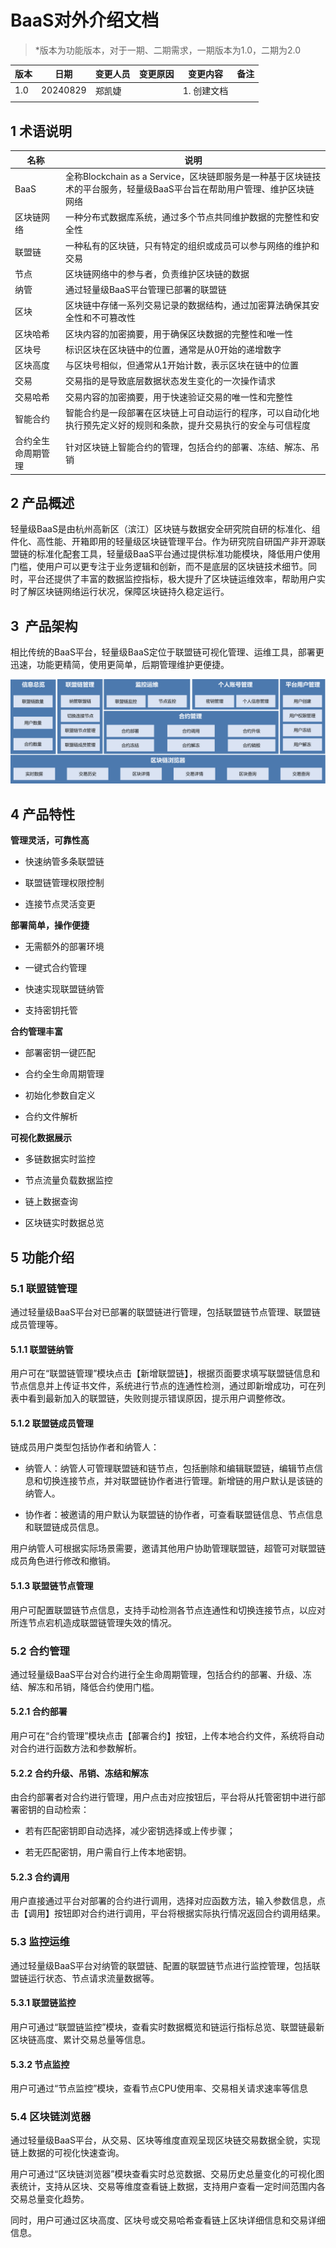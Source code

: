 # BaaS对外介绍文档

> \*版本为功能版本，对于一期、二期需求，一期版本为1.0，二期为2.0

|  版本  |  日期  |  变更人员  |  变更原因  |  变更内容  |  备注  |
| --- | --- | --- | --- | --- | --- |
|  1.0  |  20240829  |  郑凯婕  |   |  1.  创建文档       |   |
|   |   |   |   |   |   |

## 1 术语说明

|  名称  |  说明  |
| --- | --- |
|  BaaS  |  全称Blockchain as a Service，区块链即服务是一种基于区块链技术的平台服务，轻量级BaaS平台旨在帮助用户管理、维护区块链网络  |
|  区块链网络  |  一种分布式数据库系统，通过多个节点共同维护数据的完整性和安全性  |
|  联盟链  |  一种私有的区块链，只有特定的组织或成员可以参与网络的维护和交易  |
|  节点  |  区块链网络中的参与者，负责维护区块链的数据  |
|  纳管  |  通过轻量级BaaS平台管理已部署的联盟链  |
|  区块  |  区块链中存储一系列交易记录的数据结构，通过加密算法确保其安全性和不可篡改性  |
|  区块哈希  |  区块内容的加密摘要，用于确保区块数据的完整性和唯一性  |
|  区块号  |  标识区块在区块链中的位置，通常是从0开始的递增数字  |
|  区块高度  |  与区块号相似，但通常从1开始计数，表示区块在链中的位置  |
|  交易  |  交易指的是导致底层数据状态发生变化的一次操作请求  |
|  交易哈希  |  交易内容的加密摘要，用于快速验证交易的唯一性和完整性  |
|  智能合约  |  智能合约是一段部署在区块链上可自动运行的程序，可以自动化地执行预先定义好的规则和条款，提升交易执行的安全与可信程度  |
|  合约全生命周期管理  |  针对区块链上智能合约的管理，包括合约的部署、冻结、解冻、吊销  |

## 2 产品概述

轻量级BaaS是由杭州高新区（滨江）区块链与数据安全研究院自研的标准化、组件化、高性能、开箱即用的轻量级区块链管理平台。作为研究院自研国产非开源联盟链的标准化配套工具，轻量级BaaS平台通过提供标准功能模块，降低用户使用门槛，使用户可以更专注于业务逻辑和创新，而不是底层的区块链技术细节。同时，平台还提供了丰富的数据监控指标，极大提升了区块链运维效率，帮助用户实时了解区块链网络运行状况，保障区块链持久稳定运行。

## 3  产品架构

相比传统的BaaS平台，轻量级BaaS定位于联盟链可视化管理、运维工具，部署更迅速，功能更精简，使用更简单，后期管理维护更便捷。

![image.png](../../images/baasarch.png)

## 4 产品特性

**管理灵活，可靠性高**

*   快速纳管多条联盟链
    
*   联盟链管理权限控制
    
*   连接节点灵活变更
    

**部署简单，操作便捷**

*   无需额外的部署环境
    
*   一键式合约管理
    
*   快速实现联盟链纳管
    
*   支持密钥托管
    

**合约管理丰富**

*   部署密钥一键匹配
    
*   合约全生命周期管理
    
*   初始化参数自定义
    
*   合约文件解析
    

**可视化数据展示**

*   多链数据实时监控
    
*   节点流量负载数据监控
    
*   链上数据查询
    
*   区块链实时数据总览
    

## 5 功能介绍

### 5.1 联盟链管理

通过轻量级BaaS平台对已部署的联盟链进行管理，包括联盟链节点管理、联盟链成员管理等。

#### 5.1.1 联盟链纳管

用户可在“联盟链管理”模块点击【新增联盟链】，根据页面要求填写联盟链信息和节点信息并上传证书文件，系统进行节点的连通性检测，通过即新增成功，可在列表中看到最新加入的联盟链，失败则提示错误原因，提示用户调整修改。

#### 5.1.2 联盟链成员管理

链成员用户类型包括协作者和纳管人：

*   纳管人：纳管人可管理联盟链和链节点，包括删除和编辑联盟链，编辑节点信息和切换连接节点，并对联盟链协作者进行管理。新增链的用户默认是该链的纳管人。
    
*   协作者：被邀请的用户默认为联盟链的协作者，可查看联盟链信息、节点信息和联盟链成员信息。
    

用户纳管人可根据实际场景需要，邀请其他用户协助管理联盟链，超管可对联盟链成员角色进行修改和撤销。

#### 5.1.3 联盟链节点管理

用户可配置联盟链节点信息，支持手动检测各节点连通性和切换连接节点，以应对所连节点宕机造成联盟链管理失效的情况。

### 5.2 合约管理

通过轻量级BaaS平台对合约进行全生命周期管理，包括合约的部署、升级、冻结、解冻和吊销，降低合约使用门槛。

#### 5.2.1 合约部署

用户可在“合约管理”模块点击【部署合约】按钮，上传本地合约文件，系统将自动对合约进行函数方法和参数解析。

#### 5.2.2 合约升级、吊销、冻结和解冻

由合约部署者对合约进行管理，用户点击对应按钮后，平台将从托管密钥中进行部署密钥的自动检索：

*   若有匹配密钥即自动选择，减少密钥选择或上传步骤；
    
*   若无匹配密钥，用户需自行上传本地密钥。
    

#### 5.2.3 合约调用

用户直接通过平台对部署的合约进行调用，选择对应函数方法，输入参数信息，点击【调用】按钮即对合约进行调用，平台将根据实际执行情况返回合约调用结果。

### 5.3 监控运维

通过轻量级BaaS平台对纳管的联盟链、配置的联盟链节点进行监控管理，包括联盟链运行状态、节点请求流量数据等。

#### 5.3.1 联盟链监控

用户可通过“联盟链监控”模块，查看实时数据概览和链运行指标总览、联盟链最新区块链高度、累计交易总量等信息。

#### 5.3.2 节点监控

用户可通过“节点监控”模块，查看节点CPU使用率、交易相关请求速率等信息

### 5.4 区块链浏览器

通过轻量级BaaS平台，从交易、区块等维度直观呈现区块链交易数据全貌，实现链上数据的可视化快速查询。

用户可通过“区块链浏览器”模块查看实时总览数据、交易历史总量变化的可视化图表统计，支持从区块、交易等维度查看链上数据，支持用户查看一定时间范围内各交易总量变化趋势。

同时，用户可通过区块高度、区块号或交易哈希查看链上区块详细信息和交易详细信息。
